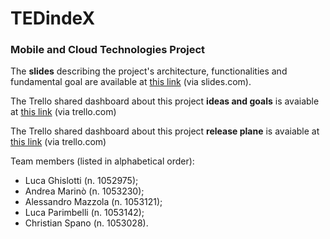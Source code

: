 # TEDindeX
### Mobile and Cloud Technologies Project

The __slides__ describing the project's architecture, functionalities and fundamental goal are available at [this link](https://slides.com/lucaghislotti/tcm_lab_project) (via slides.com). 

The Trello shared dashboard about this project __ideas and goals__ is avaiable at [this link](https://trello.com/b/a8lB56LH/ideas-and-goals) (via trello.com)

The Trello shared dashboard about this project __release plane__ is avaiable at [this link](https://trello.com/b/vxC3VOAL/release-plan) (via trello.com)

Team members (listed in alphabetical order):
- Luca Ghislotti (n. 1052975);
- Andrea Marinò (n. 1053230);
- Alessandro Mazzola (n. 1053121);
- Luca Parimbelli (n. 1053142);
- Christian Spano (n. 1053028).
